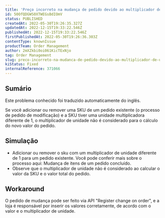 ```yaml
---
title: 'Preço incorreto na mudança de pedido devido ao multiplicador de unidade'
id: 50OfQDGWS0XTWEGsBdIOmV
status: PUBLISHED
createdAt: 2022-05-30T19:26:35.327Z
updatedAt: 2022-12-15T19:33:22.546Z
publishedAt: 2022-12-15T19:33:22.546Z
firstPublishedAt: 2022-05-30T19:26:36.303Z
contentType: knownIssue
productTeam: Order Management
author: 2mXZkbi0oi061KicTExNjo
tag: Order Management
slug: preco-incorreto-na-mudanca-de-pedido-devido-ao-multiplicador-de-unidade
kiStatus: Fixed
internalReference: 371066
---
```


## Sumário

<div class="alert alert-info">
  <p>Este problema conhecido foi traduzido automaticamente do inglês.</p>
</div>


Se você adicionar ou remover uma SKU de um pedido existente (o processo de pedido de modificação) e a SKU tiver uma unidade multiplicadora diferente de 1, o multiplicador de unidade não é considerado para o cálculo do novo valor do pedido.


##

## Simulação


- Adicionar ou remover o sku com um multiplicador de unidade diferente de 1 para um pedido existente. Você pode conferir mais sobre o processo aqui: Mudança de itens de um pedido concluído.
- Observe que o multiplicador de unidade não é considerado ao calcular o valor da SKU e o valor total do pedido.


##

## Workaround


O pedido de mudança pode ser feito via API "Register change on order", e a loja é responsável por inserir os valores corretamente, de acordo com o valor e o multiplicador de unidade.

